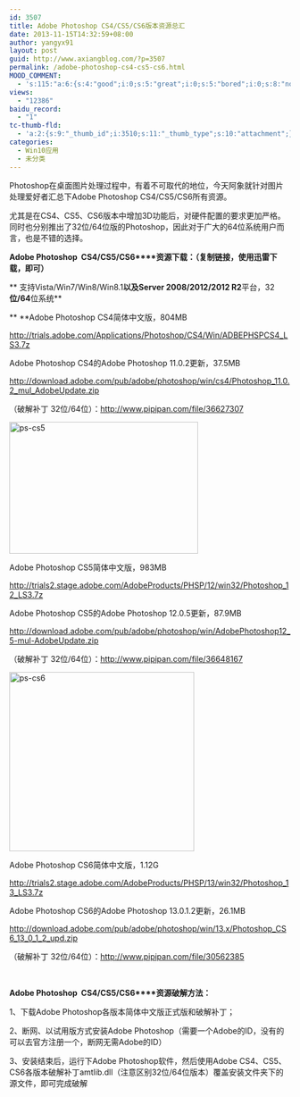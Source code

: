 ```yaml
---
id: 3507
title: Adobe Photoshop CS4/CS5/CS6版本资源总汇
date: 2013-11-15T14:32:59+08:00
author: yangyx91
layout: post
guid: http://www.axiangblog.com/?p=3507
permalink: /adobe-photoshop-cs4-cs5-cs6.html
MOOD_COMMENT:
  - 's:115:"a:6:{s:4:"good";i:0;s:5:"great";i:0;s:5:"bored";i:0;s:8:"nonsense";i:0;s:13:"notunderstand";i:0;s:7:"passing";i:0;}";'
views:
  - "12386"
baidu_record:
  - "1"
tc-thumb-fld:
  - 'a:2:{s:9:"_thumb_id";i:3510;s:11:"_thumb_type";s:10:"attachment";}'
categories:
  - Win10应用
  - 未分类
---
```

Photoshop在桌面图片处理过程中，有着不可取代的地位，今天阿象就针对图片处理爱好者汇总下Adobe Photoshop CS4/CS5/CS6所有资源。

尤其是在CS4、CS5、CS6版本中增加3D功能后，对硬件配置的要求更加严格。同时也分别推出了32位/64位版的Photoshop，因此对于广大的64位系统用户而言，也是不错的选择。

**Adobe Photoshop  CS4/CS5/CS6****资源下载：（复制链接，使用迅雷下载，即可）**

** 支持Vista/Win7/Win8/Win8.1****以及Server 2008/2012/2012 R2****平台，32****位/64****位系统**

** **Adobe Photoshop CS4简体中文版，804MB

<a href="http://trials.adobe.com/Applications/Photoshop/CS4/Win/ADBEPHSPCS4_LS3.7z" target="_blank"  rel="nofollow" >http://trials.adobe.com/Applications/Photoshop/CS4/Win/ADBEPHSPCS4_LS3.7z</a>

Adobe Photoshop CS4的Adobe Photoshop 11.0.2更新，37.5MB

<a href="http://download.adobe.com/pub/adobe/photoshop/win/cs4/Photoshop_11.0.2_mul_AdobeUpdate.zip" target="_blank"  rel="nofollow" >http://download.adobe.com/pub/adobe/photoshop/win/cs4/Photoshop_11.0.2_mul_AdobeUpdate.zip</a>

（破解补丁 32位/64位）：<a href="http://www.pipipan.com/file/36627307" target="_blank" rel="nofollow" >http://www.pipipan.com/file/36627307</a>

<a href="http://www.axiangblog.com/wp-content/uploads/2013/11/ps-cs5.jpg" target="_blank"  rel="nofollow" ><img loading="lazy" class="aligncenter size-full wp-image-3510" alt="ps-cs5" src="http://www.axiangblog.com/wp-content/uploads/2013/11/ps-cs5.jpg" width="338" height="236" /></a>

Adobe Photoshop CS5简体中文版，983MB

<a href="http://trials2.stage.adobe.com/AdobeProducts/PHSP/12/win32/Photoshop_12_LS3.7z" target="_blank"  rel="nofollow" >http://trials2.stage.adobe.com/AdobeProducts/PHSP/12/win32/Photoshop_12_LS3.7z</a>

Adobe Photoshop CS5的Adobe Photoshop 12.0.5更新，87.9MB

<a href="http://download.adobe.com/pub/adobe/photoshop/win/AdobePhotoshop12_5-mul-AdobeUpdate.zip" target="_blank"  rel="nofollow" >http://download.adobe.com/pub/adobe/photoshop/win/AdobePhotoshop12_5-mul-AdobeUpdate.zip</a>

（破解补丁 32位/64位）：<a href="http://www.pipipan.com/file/36648167" target="_blank" rel="nofollow" >http://www.pipipan.com/file/36648167</a>

<a href="http://www.axiangblog.com/wp-content/uploads/2013/11/ps-cs6.jpg" target="_blank"  rel="nofollow" ><img loading="lazy" class="size-full wp-image-3508 aligncenter" alt="ps-cs6" src="http://www.axiangblog.com/wp-content/uploads/2013/11/ps-cs6.jpg" width="331" height="321" /></a>

Adobe Photoshop CS6简体中文版，1.12G

<a href="http://trials2.stage.adobe.com/AdobeProducts/PHSP/13/win32/Photoshop_13_LS3.7z" target="_blank"  rel="nofollow" >http://trials2.stage.adobe.com/AdobeProducts/PHSP/13/win32/Photoshop_13_LS3.7z</a>

Adobe Photoshop CS6的Adobe Photoshop 13.0.1.2更新，26.1MB

<a href="http://download.adobe.com/pub/adobe/photoshop/win/13.x/Photoshop_CS6_13_0_1_2_upd.zip" target="_blank"  rel="nofollow" >http://download.adobe.com/pub/adobe/photoshop/win/13.x/Photoshop_CS6_13_0_1_2_upd.zip</a>

（破解补丁 32位/64位）：<a href="http://www.pipipan.com/file/30562385" target="_blank" rel="nofollow" >http://www.pipipan.com/file/30562385</a>

&nbsp;

**Adobe Photoshop  CS4/CS5/CS6****资源破解方法：**

1、下载Adobe Photoshop各版本简体中文版正式版和破解补丁；

2、断网、以试用版方式安装Adobe Photoshop（需要一个Adobe的ID，没有的可以去官方注册一个，断网无需Adobe的ID）

3、安装结束后，运行下Adobe Photoshop软件，然后使用Adobe CS4、CS5、CS6各版本破解补丁amtlib.dll（注意区别32位/64位版本）覆盖安装文件夹下的源文件，即可完成破解

&nbsp;